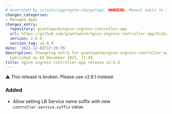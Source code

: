```yaml
---
# Generated by scripts/aggregate-changelogs. WARNING: Manual edits to this files will be overwritten.
changes_categories:
- Managed Apps
changes_entry:
  repository: giantswarm/nginx-ingress-controller-app
  url: https://github.com/giantswarm/nginx-ingress-controller-app/blob/master/CHANGELOG.md#260---2021-12-02
  version: 2.6.0
  version_tag: v2.6.0
date: '2021-12-02T17:29:35'
description: Changelog entry for giantswarm/nginx-ingress-controller-app version 2.6.0,
  published on 02 December 2021, 17:29.
title: nginx-ingress-controller-app release v2.6.0
---
```


:warning: This release is broken. Please use v2.6.1 instead.
### Added
- Allow setting LB Service name suffix with new `controller.service.suffix`
  value.
